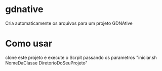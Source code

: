 # gdnative
Cria automaticamente os arquivos para um projeto GDNAtive
# Como usar
 clone este projeto e execute o Scrpit passando os parametros "iniciar.sh NomeDaClasse DiretorioDoSeuProjeto"
